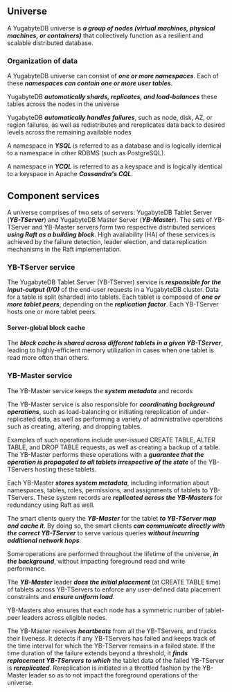 ## Universe
A YugabyteDB universe is ***a group of nodes (virtual machines, physical machines, or containers)*** that collectively function as a resilient and scalable distributed database.

### Organization of data
A YugabyteDB universe can consist of ***one or more namespaces***. Each of these ***namespaces can contain one or more user tables***.

YugabyteDB ***automatically shards, replicates, and load-balances*** these tables across the nodes in the universe

YugabyteDB **_automatically handles failures_**, such as node, disk, AZ, or region failures, as well as redistributes and rereplicates data back to desired levels across the remaining available nodes

A namespace in **_YSQL_** is referred to as a database and is logically identical to a namespace in other RDBMS (such as PostgreSQL).

A namespace in **_YCQL_** is referred to as a keyspace and is logically identical to a keyspace in Apache **_Cassandra's CQL_**.

## Component services
A universe comprises of two sets of servers: YugabyteDB Tablet Server (**_YB-TServer_**) and YugabyteDB Master Server (**_YB-Master_**). The sets of YB-TServer and YB-Master servers form two respective distributed services **_using Raft as a building block_**. High availability (HA) of these services is achieved by the failure detection, leader election, and data replication mechanisms in the Raft implementation.

### YB-TServer service
The YugabyteDB Tablet Server (YB-TServer) service is _**responsible for the input-output (I/O)**_ of the end-user requests in a YugabyteDB cluster. Data for a table is split (sharded) into tablets. Each tablet is composed of **_one or more tablet peers_**, depending on the _**replication factor**_. Each YB-TServer hosts one or more tablet peers.

#### Server-global block cache
The _**block cache is shared across different tablets in a given YB-TServer**_, leading to highly-efficient memory utilization in cases when one tablet is read more often than others.

### YB-Master service
The YB-Master service keeps the _**system metadata**_ and records

The YB-Master service is also responsible for _**coordinating background operations**_, such as load-balancing or initiating rereplication of under-replicated data, as well as performing a variety of administrative operations such as creating, altering, and dropping tables.

Examples of such operations include user-issued CREATE TABLE, ALTER TABLE, and DROP TABLE requests, as well as creating a backup of a table. The YB-Master performs these operations with a _**guarantee that the operation is propagated to all tablets irrespective of the state**_ of the YB-TServers hosting these tablets.

Each YB-Master _**stores system metadata**_, including information about namespaces, tables, roles, permissions, and assignments of tablets to YB-TServers. These system records are _**replicated across the YB-Masters**_ for redundancy using Raft as well. 

The smart clients query the _**YB-Master**_ for the tablet _**to YB-TServer map and cache it**_. By doing so, the smart clients _**can communicate directly with the correct YB-TServer**_ to serve various queries _**without incurring additional network hops**_.

Some operations are performed throughout the lifetime of the universe, _**in the background**_, without impacting foreground read and write performance.

The _**YB-Master**_ leader _**does the initial placement**_ (at CREATE TABLE time) of tablets across YB-TServers to enforce any user-defined data placement constraints and _**ensure uniform load**_. 

YB-Masters also ensures that each node has a symmetric number of tablet-peer leaders across eligible nodes.

The YB-Master receives _**heartbeats**_ from all the YB-TServers, and tracks their liveness. It detects if any YB-TServers has failed and keeps track of the time interval for which the YB-TServer remains in a failed state. If the time duration of the failure extends beyond a threshold, it _**finds replacement YB-TServers to which**_ the tablet data of the failed YB-TServer is _**rereplicated**_. Rereplication is initiated in a throttled fashion by the YB-Master leader so as to not impact the foreground operations of the universe.
